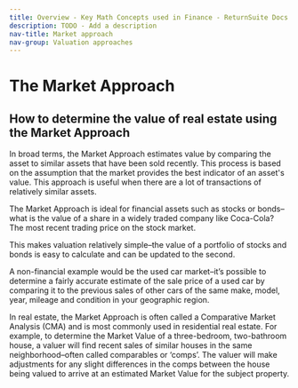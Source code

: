 ```yaml
---
title: Overview - Key Math Concepts used in Finance - ReturnSuite Docs
description: TODO - Add a description
nav-title: Market approach
nav-group: Valuation approaches
---
```


# The Market Approach

## How to determine the value of real estate using the Market Approach

In broad terms, the Market Approach estimates value by comparing the asset
to similar assets that have been sold recently. This process is based on
the assumption that the market provides the best indicator of an asset's
value. This approach is useful when there are a lot of transactions of
relatively similar assets.

The Market Approach is ideal for financial assets such as stocks or
bonds–what is the value of a share in a widely traded company like
Coca-Cola? The most recent trading price on the stock market.

This makes valuation relatively simple–the value of a portfolio of
stocks and bonds is easy to calculate and can be updated to the second.

A non-financial example would be the used car market–it’s possible to
determine a fairly accurate estimate of the sale price of a used car by
comparing it to the previous sales of other cars of the same make, model,
year, mileage and condition in your geographic region.

In real estate, the Market Approach is often called a Comparative Market
Analysis (CMA) and is most commonly used in residential real estate. For
example, to determine the Market Value of a three-bedroom, two-bathroom
house, a valuer will find recent sales of similar houses in the same
neighborhood–often called comparables or ‘comps’. The valuer will make
adjustments for any slight differences in the comps between the house
being valued to arrive at an estimated Market Value for the subject
property.

<!-- TODO: Figure -->
